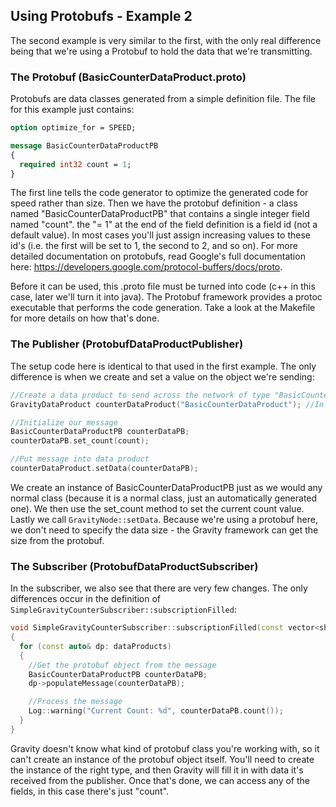 ## Using Protobufs - Example 2

The second example is very similar to the first, with the only real difference
being that we're using a Protobuf to hold the data that we're transmitting.  

### The Protobuf (BasicCounterDataProduct.proto)

Protobufs are data classes generated from a simple definition file.  The file
for this example just contains:

```protobuf
option optimize_for = SPEED;

message BasicCounterDataProductPB
{
  required int32 count = 1;
}
```

The first line tells the code generator to optimize the generated code for
speed rather than size.  Then we have the protobuf definition - a class named
"BasicCounterDataProductPB" that contains a single integer field named "count".
the "= 1" at the end of the field definition is a field id (not a default
value).  In most cases you'll just assign increasing values to these id's (i.e.
the first will be set to 1, the second to 2, and so on).  For more detailed
documentation on protobufs, read Google's full documentation here:
https://developers.google.com/protocol-buffers/docs/proto.

Before it can be used, this .proto file must be turned into code (c++ in this
case, later we'll turn it into java).  The Protobuf framework provides a protoc
executable that performs the code generation.  Take a look at the Makefile for
more details on how that's done.

### The Publisher (ProtobufDataProductPublisher)

The setup code here is identical to that used in the first example.  The only
difference is when we create and set a value on the object we're sending:

```cpp
//Create a data product to send across the network of type "BasicCounterDataProduct".  
GravityDataProduct counterDataProduct("BasicCounterDataProduct"); //In order to publish, the DataProductID must match one of the registered types.  

//Initialize our message
BasicCounterDataProductPB counterDataPB;
counterDataPB.set_count(count);

//Put message into data product
counterDataProduct.setData(counterDataPB);
```

We create an instance of BasicCounterDataProductPB just as we would any normal
class (because it is a normal class, just an automatically generated one).  We
then use the set_count method to set the current count value.  Lastly we call
`GravityNode::setData`.  Because we're using a protobuf here, we don't need to
specify the data size - the Gravity framework can get the size from the
protobuf.  

### The Subscriber (ProtobufDataProductSubscriber)

In the subscriber, we also see that there are very few changes.  The only
differences occur in the definition of
`SimpleGravityCounterSubscriber::subscriptionFilled`:

```cpp
void SimpleGravityCounterSubscriber::subscriptionFilled(const vector<shared_ptr<GravityDataProduct>>& dataProducts)
{
  for (const auto& dp: dataProducts)
  {
    //Get the protobuf object from the message
    BasicCounterDataProductPB counterDataPB;
    dp->populateMessage(counterDataPB);

    //Process the message
    Log::warning("Current Count: %d", counterDataPB.count());
  }
}
```

Gravity doesn't know what kind of protobuf class you're working with, so it
can't create an instance of the protobuf object itself.  You'll need to create
the instance of the right type, and then Gravity will fill it in with data it's
received from the publisher.  Once that's done, we can access any of the
fields, in this case there's just "count".

